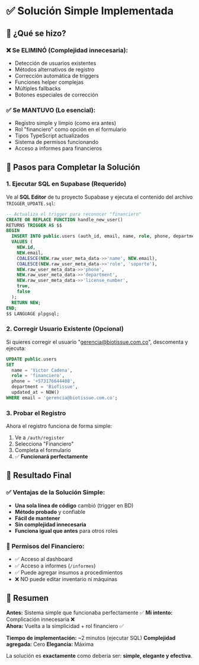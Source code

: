 # ✅ Solución Simple Implementada

## 🎯 **¿Qué se hizo?**

### ❌ **Se ELIMINÓ (Complejidad innecesaria):**
- Detección de usuarios existentes
- Métodos alternativos de registro  
- Corrección automática de triggers
- Funciones helper complejas
- Múltiples fallbacks
- Botones especiales de corrección

### ✅ **Se MANTUVO (Lo esencial):**
- Registro simple y limpio (como era antes)
- Rol "financiero" como opción en el formulario
- Tipos TypeScript actualizados
- Sistema de permisos funcionando
- Acceso a informes para financieros

## 🚀 **Pasos para Completar la Solución**

### 1. **Ejecutar SQL en Supabase** (Requerido)

Ve al **SQL Editor** de tu proyecto Supabase y ejecuta el contenido del archivo `TRIGGER_UPDATE.sql`:

```sql
-- Actualiza el trigger para reconocer "financiero"
CREATE OR REPLACE FUNCTION handle_new_user()
RETURNS TRIGGER AS $$
BEGIN
  INSERT INTO public.users (auth_id, email, name, role, phone, department, license_number, is_active, mfa_enabled)
  VALUES (
    NEW.id,
    NEW.email,
    COALESCE(NEW.raw_user_meta_data->>'name', NEW.email),
    COALESCE(NEW.raw_user_meta_data->>'role', 'soporte'),
    NEW.raw_user_meta_data->>'phone',
    NEW.raw_user_meta_data->>'department', 
    NEW.raw_user_meta_data->>'license_number',
    true,
    false
  );
  RETURN NEW;
END;
$$ LANGUAGE plpgsql;
```

### 2. **Corregir Usuario Existente** (Opcional)

Si quieres corregir el usuario "gerencia@biotissue.com.co", descomenta y ejecuta:

```sql
UPDATE public.users 
SET 
  name = 'Victor Cadena',
  role = 'financiero',
  phone = '+573176644408',
  department = 'BioTissue',
  updated_at = NOW()
WHERE email = 'gerencia@biotissue.com.co';
```

### 3. **Probar el Registro** 

Ahora el registro funciona de forma simple:
1. Ve a `/auth/register`
2. Selecciona "Financiero" 
3. Completa el formulario
4. ✅ **Funcionará perfectamente**

## 🎉 **Resultado Final**

### ✅ **Ventajas de la Solución Simple:**
- **Una sola línea de código** cambió (trigger en BD)
- **Método probado** y confiable
- **Fácil de mantener** 
- **Sin complejidad innecesaria**
- **Funciona igual que antes** para otros roles

### 🔐 **Permisos del Financiero:**
- ✅ Acceso al dashboard
- ✅ Acceso a informes (`/informes`)
- ✅ Puede agregar insumos a procedimientos  
- ❌ NO puede editar inventario ni máquinas

## 📝 **Resumen**

**Antes:** Sistema simple que funcionaba perfectamente ✅
**Mi intento:** Complicación innecesaria ❌  
**Ahora:** Vuelta a la simplicidad + rol financiero ✅

**Tiempo de implementación:** ~2 minutos (ejecutar SQL)
**Complejidad agregada:** Cero
**Elegancia:** Máxima

La solución es **exactamente** como debería ser: **simple, elegante y efectiva**. 